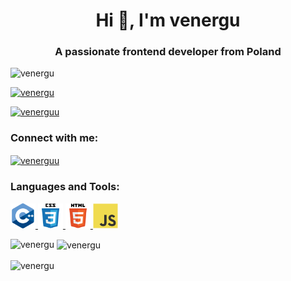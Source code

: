<h1 align="center">Hi 👋, I'm venergu</h1>
<h3 align="center">A passionate frontend developer from Poland</h3>

<p align="left"> <img src="https://komarev.com/ghpvc/?username=venergu&label=Profile%20views&color=0e75b6&style=flat" alt="venergu" /> </p>

<p align="left"> <a href="https://github.com/ryo-ma/github-profile-trophy"><img src="https://github-profile-trophy.vercel.app/?username=venergu" alt="venergu" /></a> </p>

<p align="left"> <a href="https://twitter.com/venerguu" target="blank"><img src="https://img.shields.io/twitter/follow/venerguu?logo=twitter&style=for-the-badge" alt="venerguu" /></a> </p>

<h3 align="left">Connect with me:</h3>
<p align="left">
<a href="https://twitter.com/venerguu" target="blank"><img align="center" src="https://raw.githubusercontent.com/rahuldkjain/github-profile-readme-generator/master/src/images/icons/Social/twitter.svg" alt="venerguu" height="30" width="40" /></a>
</p>

<h3 align="left">Languages and Tools:</h3>
<p align="left"> <a href="https://www.w3schools.com/cpp/" target="_blank" rel="noreferrer"> <img src="https://raw.githubusercontent.com/devicons/devicon/master/icons/cplusplus/cplusplus-original.svg" alt="cplusplus" width="40" height="40"/> </a> <a href="https://www.w3schools.com/css/" target="_blank" rel="noreferrer"> <img src="https://raw.githubusercontent.com/devicons/devicon/master/icons/css3/css3-original-wordmark.svg" alt="css3" width="40" height="40"/> </a> <a href="https://www.w3.org/html/" target="_blank" rel="noreferrer"> <img src="https://raw.githubusercontent.com/devicons/devicon/master/icons/html5/html5-original-wordmark.svg" alt="html5" width="40" height="40"/> </a> <a href="https://developer.mozilla.org/en-US/docs/Web/JavaScript" target="_blank" rel="noreferrer"> <img src="https://raw.githubusercontent.com/devicons/devicon/master/icons/javascript/javascript-original.svg" alt="javascript" width="40" height="40"/> </a> </p>

<p><img align="left" src="https://github-readme-stats.vercel.app/api/top-langs?username=venergu&show_icons=true&locale=en&layout=compact" alt="venergu" /></p>

<p>&nbsp;<img align="center" src="https://github-readme-stats.vercel.app/api?username=venergu&show_icons=true&locale=en" alt="venergu" /></p>

<p><img align="center" src="https://github-readme-streak-stats.herokuapp.com/?user=venergu&" alt="venergu" /></p>
